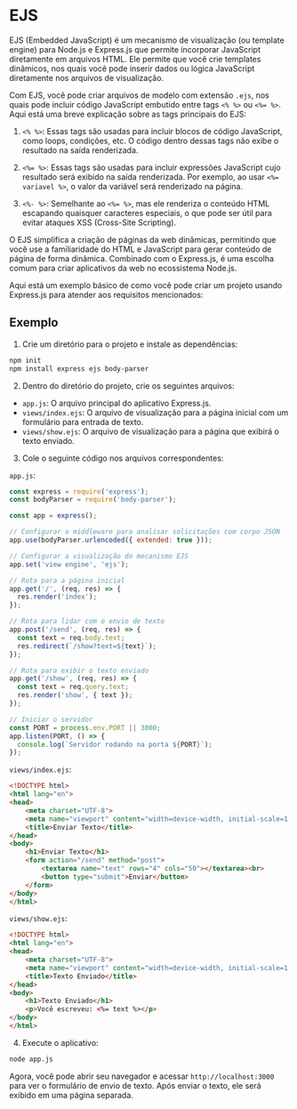 # EJS
EJS (Embedded JavaScript) é um mecanismo de visualização (ou template engine) para Node.js e Express.js que permite incorporar JavaScript diretamente em arquivos HTML. Ele permite que você crie templates dinâmicos, nos quais você pode inserir dados ou lógica JavaScript diretamente nos arquivos de visualização.

Com EJS, você pode criar arquivos de modelo com extensão `.ejs`, nos quais pode incluir código JavaScript embutido entre tags `<% %>` ou `<%= %>`. Aqui está uma breve explicação sobre as tags principais do EJS:

1. `<% %>`: Essas tags são usadas para incluir blocos de código JavaScript, como loops, condições, etc. O código dentro dessas tags não exibe o resultado na saída renderizada.

2. `<%= %>`: Essas tags são usadas para incluir expressões JavaScript cujo resultado será exibido na saída renderizada. Por exemplo, ao usar `<%= variavel %>`, o valor da variável será renderizado na página.

3. `<%- %>`: Semelhante ao `<%= %>`, mas ele renderiza o conteúdo HTML escapando quaisquer caracteres especiais, o que pode ser útil para evitar ataques XSS (Cross-Site Scripting).

O EJS simplifica a criação de páginas da web dinâmicas, permitindo que você use a familiaridade do HTML e JavaScript para gerar conteúdo de página de forma dinâmica. Combinado com o Express.js, é uma escolha comum para criar aplicativos da web no ecossistema Node.js.

Aqui está um exemplo básico de como você pode criar um projeto usando Express.js para atender aos requisitos mencionados:

## Exemplo
1. Crie um diretório para o projeto e instale as dependências:

```bash
npm init
npm install express ejs body-parser
```

2. Dentro do diretório do projeto, crie os seguintes arquivos:

- `app.js`: O arquivo principal do aplicativo Express.js.
- `views/index.ejs`: O arquivo de visualização para a página inicial com um formulário para entrada de texto.
- `views/show.ejs`: O arquivo de visualização para a página que exibirá o texto enviado.

3. Cole o seguinte código nos arquivos correspondentes:

`app.js`:

```javascript
const express = require('express');
const bodyParser = require('body-parser');

const app = express();

// Configurar o middleware para analisar solicitações com corpo JSON
app.use(bodyParser.urlencoded({ extended: true }));

// Configurar a visualização do mecanismo EJS
app.set('view engine', 'ejs');

// Rota para a página inicial
app.get('/', (req, res) => {
  res.render('index');
});

// Rota para lidar com o envio de texto
app.post('/send', (req, res) => {
  const text = req.body.text;
  res.redirect(`/show?text=${text}`);
});

// Rota para exibir o texto enviado
app.get('/show', (req, res) => {
  const text = req.query.text;
  res.render('show', { text });
});

// Iniciar o servidor
const PORT = process.env.PORT || 3000;
app.listen(PORT, () => {
  console.log(`Servidor rodando na porta ${PORT}`);
});
```

`views/index.ejs`:

```html
<!DOCTYPE html>
<html lang="en">
<head>
    <meta charset="UTF-8">
    <meta name="viewport" content="width=device-width, initial-scale=1.0">
    <title>Enviar Texto</title>
</head>
<body>
    <h1>Enviar Texto</h1>
    <form action="/send" method="post">
        <textarea name="text" rows="4" cols="50"></textarea><br>
        <button type="submit">Enviar</button>
    </form>
</body>
</html>
```

`views/show.ejs`:

```html
<!DOCTYPE html>
<html lang="en">
<head>
    <meta charset="UTF-8">
    <meta name="viewport" content="width=device-width, initial-scale=1.0">
    <title>Texto Enviado</title>
</head>
<body>
    <h1>Texto Enviado</h1>
    <p>Você escreveu: <%= text %></p>
</body>
</html>
```

4. Execute o aplicativo:

```bash
node app.js
```

Agora, você pode abrir seu navegador e acessar `http://localhost:3000` para ver o formulário de envio de texto. Após enviar o texto, ele será exibido em uma página separada.